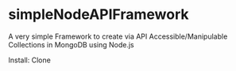 # simpleNodeAPIFramework
A very simple Framework to create via API Accessible/Manipulable Collections in MongoDB using Node.js

Install:
Clone

